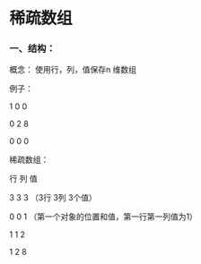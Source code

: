 # 稀疏数组

### 一、结构：

概念： 使用行，列，值保存n 维数组

例子：

1      0 	0

0 	 2 	8

0 	 0     0

稀疏数组：

行     列      值

3       3        3    （3行 3列  3个值）

0   	0		1      （第一个对象的位置和值，第一行第一列值为1）

1		1		2

1		2		8